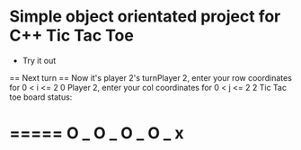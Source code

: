 # Simple object orientated project for C++ Tic Tac Toe


- Try it out

 == Next turn == 
Now it's player 2's turnPlayer 2, enter your row coordinates for 0 < i <= 2
0
Player 2, enter your col coordinates for 0 < j <= 2
2
Tic Tac toe board status: 

===== 
O _ O 
_ O _ 
O _ x 
===== 
